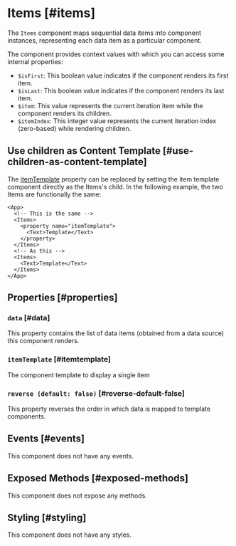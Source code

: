 # Items [#items]

The `Items` component maps sequential data items into component instances, representing each data item as a particular component.

The component provides context values with which you can access some internal properties:

- `$isFirst`: This boolean value indicates if the component renders its first item.
- `$isLast`: This boolean value indicates if the component renders its last item.
- `$item`: This value represents the current iteration item while the component renders its children.
- `$itemIndex`: This integer value represents the current iteration index (zero-based) while rendering children.

## Use children as Content Template [#use-children-as-content-template]

The [itemTemplate](#itemtemplate) property can be replaced by setting the item template component directly as the Items's child.
In the following example, the two Items are functionally the same:

```xmlui copy
<App>
  <!-- This is the same -->
  <Items>
    <property name="itemTemplate">
      <Text>Template</Text>
    </property>
  </Items>
  <!-- As this -->
  <Items>
    <Text>Template</Text>
  </Items>
</App>
```

## Properties [#properties]

### `data` [#data]

This property contains the list of data items (obtained from a data source) this component renders.

### `itemTemplate` [#itemtemplate]

The component template to display a single item

### `reverse (default: false)` [#reverse-default-false]

This property reverses the order in which data is mapped to template components.

## Events [#events]

This component does not have any events.

## Exposed Methods [#exposed-methods]

This component does not expose any methods.

## Styling [#styling]

This component does not have any styles.
